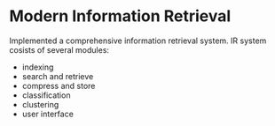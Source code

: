 # Modern Information Retrieval

Implemented a comprehensive information retrieval system.
IR system cosists of several modules:
- indexing
- search and retrieve
- compress and store
- classification
- clustering
- user interface
